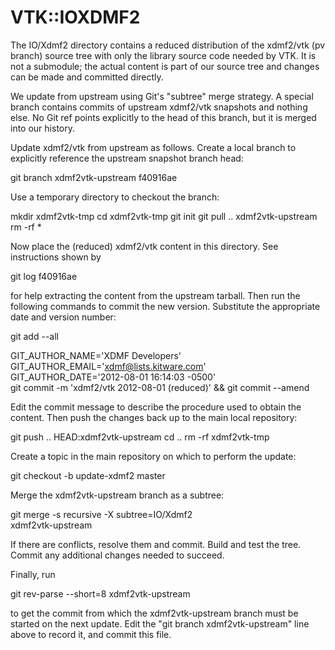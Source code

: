 # VTK::IOXDMF2

The IO/Xdmf2 directory contains a reduced distribution of the
xdmf2/vtk (pv branch) source tree with only the library
source code needed by VTK.  It is not a submodule; the actual
content is part of our source tree and changes can be made and
committed directly.

We update from upstream using Git's "subtree" merge strategy.  A
special branch contains commits of upstream xdmf2/vtk snapshots and
nothing else.  No Git ref points explicitly to the head of this
branch, but it is merged into our history.

Update xdmf2/vtk from upstream as follows.  Create a local branch to
explicitly reference the upstream snapshot branch head:

 git branch xdmf2vtk-upstream f40916ae

Use a temporary directory to checkout the branch:

 mkdir xdmf2vtk-tmp
 cd xdmf2vtk-tmp
 git init
 git pull .. xdmf2vtk-upstream
 rm -rf *

Now place the (reduced) xdmf2/vtk content in this directory.  See
instructions shown by

 git log f40916ae

for help extracting the content from the upstream tarball.  Then run
the following commands to commit the new version.  Substitute the
appropriate date and version number:

 git add --all

 GIT_AUTHOR_NAME='XDMF Developers' \
 GIT_AUTHOR_EMAIL='xdmf@lists.kitware.com' \
 GIT_AUTHOR_DATE='2012-08-01 16:14:03 -0500' \
 git commit -m 'xdmf2/vtk 2012-08-01 (reduced)' &&
 git commit --amend

Edit the commit message to describe the procedure used to obtain the
content. Then push the changes back up to the main local repository:

 git push .. HEAD:xdmf2vtk-upstream
 cd ..
 rm -rf xdmf2vtk-tmp

Create a topic in the main repository on which to perform the update:

 git checkout -b update-xdmf2 master

Merge the xdmf2vtk-upstream branch as a subtree:

 git merge -s recursive -X subtree=IO/Xdmf2 \
           xdmf2vtk-upstream

If there are conflicts, resolve them and commit.  Build and test the
tree.  Commit any additional changes needed to succeed.

Finally, run

 git rev-parse --short=8 xdmf2vtk-upstream

to get the commit from which the xdmf2vtk-upstream branch must be started
on the next update.  Edit the "git branch xdmf2vtk-upstream" line above to
record it, and commit this file.

